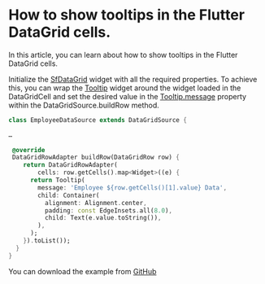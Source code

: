 # How to show tooltips in the Flutter DataGrid cells.

In this article, you can learn about how to show tooltips in the Flutter DataGrid cells.

Initialize the [SfDataGrid](https://pub.dev/documentation/syncfusion_flutter_datagrid/latest/datagrid/SfDataGrid-class.html) widget with all the required properties. To achieve this, you can wrap the [Tooltip](https://api.flutter.dev/flutter/material/Tooltip-class.html) widget around the widget loaded in the DataGridCell and set the desired value in the [Tooltip.message](https://api.flutter.dev/flutter/material/Tooltip/message.html) property within the DataGridSource.buildRow method.

```dart
class EmployeeDataSource extends DataGridSource {

…
 
 @override
 DataGridRowAdapter buildRow(DataGridRow row) {
    return DataGridRowAdapter(
        cells: row.getCells().map<Widget>((e) {
      return Tooltip(
        message: 'Employee ${row.getCells()[1].value} Data',
        child: Container(
          alignment: Alignment.center,
          padding: const EdgeInsets.all(8.0),
          child: Text(e.value.toString()),
        ),
      );
    }).toList());
  }
}
```

You can download the example from [GitHub](https://github.com/SyncfusionExamples/How-to-show-tooltips-in-the-Flutter-DataGrid-cells)